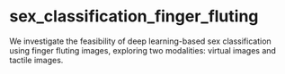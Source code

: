 # sex_classification_finger_fluting
We investigate the feasibility of deep learning-based sex classification using finger fluting images, exploring two modalities: virtual images and tactile images.
